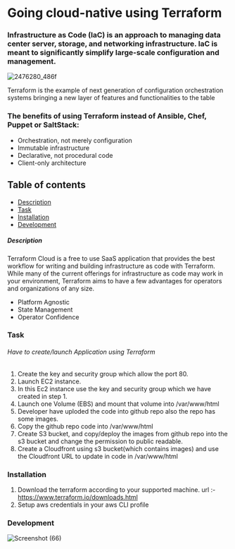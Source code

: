#  Going cloud-native using Terraform
### Infrastructure as Code (IaC) is an approach to managing data center server, storage, and networking infrastructure. IaC is meant to significantly simplify large-scale configuration and management.
![2476280_486f](https://user-images.githubusercontent.com/63582658/84792963-24b59000-b012-11ea-8ab9-2235c647b727.jpg)



Terraform is the example of next generation of configuration orchestration systems bringing a new layer of features and functionalities to the table

### The benefits of using Terraform instead of Ansible, Chef, Puppet or SaltStack:

 - Orchestration, not merely configuration
 - Immutable infrastructure
 - Declarative, not procedural code
 - Client-only architecture
## Table of contents
  - [Description](#description)
  - [Task](#Task)
  - [Installation](#Installation)
  - [Development](#Development)
 


##### Description
 Terraform Cloud is a free to use SaaS application that provides the best workflow for writing and building infrastructure as code with Terraform.
 While many of the current offerings for infrastructure as code may work in your environment, Terraform aims to have a few advantages for operators and organizations of any size.

 - Platform Agnostic
 - State Management
 - Operator Confidence

### Task
######    Have to create/launch Application using Terraform

1. Create the key and security group which allow the port 80.
2. Launch EC2 instance.
3. In this Ec2 instance use the key and security group which we have created in step 1.
4. Launch one Volume (EBS) and mount that volume into /var/www/html
5. Developer have uploded the code into github repo also the repo has some images.
6. Copy the github repo code into /var/www/html
7. Create S3 bucket, and copy/deploy the images from github repo into the s3 bucket and change the permission to public readable.
8. Create a Cloudfront using s3 bucket(which contains images) and use the Cloudfront URL to  update in code in /var/www/html
### Installation
1. Download the terraform according to your supported machine. 
  url :-  https://www.terraform.io/downloads.html
2. Setup aws credentials in your aws CLI profile 



### Development
![Screenshot (66)](https://user-images.githubusercontent.com/63582658/84792447-7b6e9a00-b011-11ea-800a-dc7d4639e171.png)







